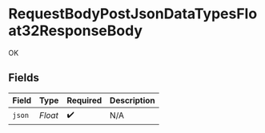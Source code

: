 # RequestBodyPostJsonDataTypesFloat32ResponseBody

OK


## Fields

| Field              | Type               | Required           | Description        |
| ------------------ | ------------------ | ------------------ | ------------------ |
| `json`             | *Float*            | :heavy_check_mark: | N/A                |